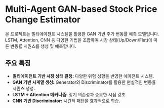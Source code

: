 # Multi-Agent GAN-based Stock Price Change Estimator
본 프로젝트는 멀티에이전트 시스템을 활용한 GAN 기반 주가 변동률 예측 모델입니다. LSTM, Attention, CNN 등 다양한 기법을 조합하여 시장 상태(Up/Down/Flat)에 따른 변동률 시퀀스를 생성 및 예측합니다.

## 주요 특징
- **멀티에이전트 기반 시장 상태 결정:** 다양한 위험 성향을 반영한 에이전트 시스템.
- **GAN 기반 시계열 생성:** Generator와 Discriminator를 활용한 현실적인 변동률 시퀀스 생성.
- **LSTM + Attention 메커니즘:** 장기 의존성과 중요한 시점 강조.
- **CNN 기반 Discriminator:** 시간적 패턴을 효과적으로 학습.




